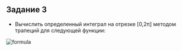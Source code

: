 ## Задание 3
* Вычислить определенный интеграл на отрезке [0,2π] методом трапеций для следующей функции:

![formula](https://user-images.githubusercontent.com/3756800/26989547-2a5e2cc2-4d5c-11e7-80a8-41f84d9f6e8e.png)
